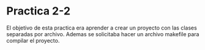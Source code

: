 # Practica 2-2

El objetivo de esta practica era aprender a crear un proyecto con las clases separadas por archivo.
Ademas se solicitaba hacer un archivo makefile para compilar el proyecto.
